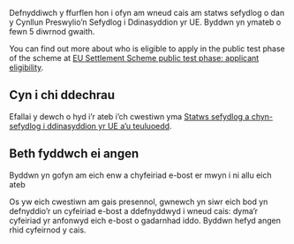 Defnyddiwch y ffurflen hon i ofyn am wneud cais am statws sefydlog o dan y Cynllun Preswylio’n Sefydlog i Ddinasyddion yr UE. Byddwn yn ymateb o fewn 5 diwrnod gwaith.

You can find out more about who is eligible to apply in the public test phase of the scheme at 
[EU Settlement Scheme public test phase: applicant eligibility](https://www.gov.uk/guidance/eu-settlement-scheme-public-test-phase-applicant-eligibility).

## Cyn i chi ddechrau

Efallai y dewch o hyd i’r ateb i’ch cwestiwn yma
[Statws sefydlog a chyn-sefydlog i ddinasyddion yr UE a’u teuluoedd](https://www.gov.uk/settled-status-eu-citizens-families).

## Beth fyddwch ei angen

Byddwn yn gofyn am eich enw a chyfeiriad e-bost er mwyn i ni allu eich ateb

Os yw eich cwestiwn am gais  presennol, gwnewch yn siwr eich bod yn defnyddio’r un cyfeiriad e-bost a ddefnyddwyd i wneud cais:
dyma’r cyfeiriad yr anfonwyd eich e-bost o gadarnhad iddo.
Byddwn hefyd angen rhid cyfeirnod y cais.
